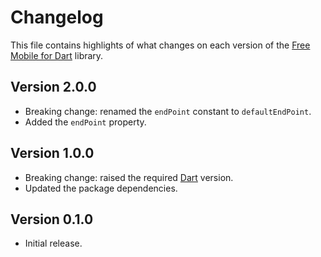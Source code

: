 # Changelog
This file contains highlights of what changes on each version of the [Free Mobile for Dart](https://github.com/cedx/free-mobile.dart) library.

## Version 2.0.0
- Breaking change: renamed the `endPoint` constant to `defaultEndPoint`.
- Added the `endPoint` property.

## Version 1.0.0
- Breaking change: raised the required [Dart](https://www.dartlang.org) version.
- Updated the package dependencies.

## Version 0.1.0
- Initial release.
